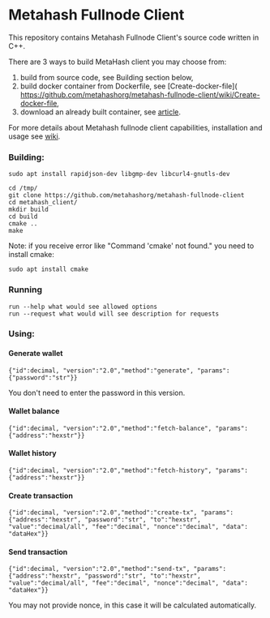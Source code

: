 # Metahash Fullnode Client
This repository contains Metahash Fullnode Client's source code written in C++.

There are 3 ways to build MetaHash client you may choose from:
1) build from source code, see Building section below,
2) build docker container from Dockerfile, see [Create-docker-file]( https://github.com/metahashorg/metahash-fullnode-client/wiki/Create-docker-file,
3) download an already built container, see [article](https://github.com/metahashorg/metahash-fullnode-client/wiki/Installation).

For more details about Metahash fullnode client capabilities, installation and usage see [wiki](https://github.com/metahashorg/metahash-fullnode-client/wiki).

### Building:
```shell
sudo apt install rapidjson-dev libgmp-dev libcurl4-gnutls-dev

cd /tmp/
git clone https://github.com/metahashorg/metahash-fullnode-client
cd metahash_client/
mkdir build
cd build
cmake ..
make
```
Note: if you receive error like "Command 'cmake' not found." you need to install cmake:
```shell
sudo apt install cmake
```

### Running
```
run --help what would see allowed options
run --request what would will see description for requests
```

### Using:

#### Generate wallet 
```
{"id":decimal, "version":"2.0","method":"generate", "params":{"password":"str"}}
```
You don't need to enter the password in this version. 

#### Wallet balance
```
{"id":decimal, "version":"2.0","method":"fetch-balance", "params":{"address":"hexstr"}}
```

#### Wallet history
```
{"id":decimal, "version":"2.0","method":"fetch-history", "params":{"address":"hexstr"}}
```

#### Create transaction 
```
{"id":decimal, "version":"2.0","method":"create-tx", "params":{"address":"hexstr", "password":"str", "to":"hexstr", "value":"decimal/all", "fee":"decimal", "nonce":"decimal", "data": "dataHex"}}
```

#### Send transaction 
```
{"id":decimal, "version":"2.0","method":"send-tx", "params":{"address":"hexstr", "password":"str", "to":"hexstr", "value":"decimal/all", "fee":"decimal", "nonce":"decimal", "data": "dataHex"}}
```
You may not provide nonce, in this case it will be calculated automatically.

